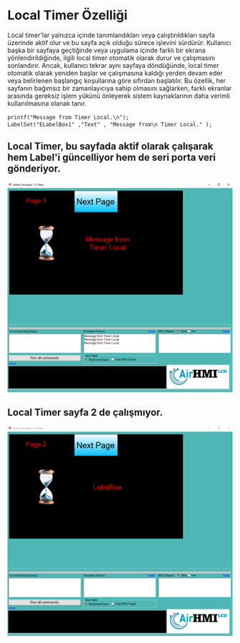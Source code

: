 # Local Timer Özelliği

Local timer'lar yalnızca içinde tanımlandıkları veya çalıştırıldıkları sayfa üzerinde aktif olur ve bu sayfa açık olduğu sürece işlevini sürdürür. 
Kullanıcı başka bir sayfaya geçtiğinde veya uygulama içinde farklı bir ekrana yönlendirildiğinde, ilgili local timer otomatik olarak durur ve 
çalışmasını sonlandırır. Ancak, kullanıcı tekrar aynı sayfaya döndüğünde, local timer otomatik olarak yeniden başlar ve çalışmasına kaldığı 
yerden devam eder veya belirlenen başlangıç koşullarına göre sıfırdan başlatılır. Bu özellik, her sayfanın bağımsız bir zamanlayıcıya sahip 
olmasını sağlarken, farklı ekranlar arasında gereksiz işlem yükünü önleyerek sistem kaynaklarının daha verimli kullanılmasına olanak tanır.

```
printf("Message from Timer Local.\n");
LabelSet("ELabelBox1" ,"Text" , "Message from\n Timer Local." );
```

## Local Timer, bu sayfada aktif olarak çalışarak hem Label'i güncelliyor hem de seri porta veri gönderiyor.
![Açıklama Metni](1.png)
## Local Timer sayfa 2 de çalışmıyor.
![Açıklama Metni](2.png)


